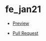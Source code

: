   # fe_jan21
  - [Preview](https://Smikhotur.github.io/fe_jan21/)

  - [Pull Request](https://github.com/Smikhotur/fe_jan21/pull/1/files)
